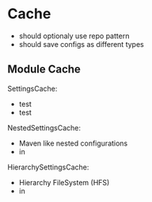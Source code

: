# Cache

- should optionaly use repo pattern
- should save configs as different types

## Module Cache

SettingsCache:

  - test
  - test

NestedSettingsCache:

  - Maven like nested configurations
  - in

HierarchySettingsCache:

  - Hierarchy FileSystem (HFS)
  - in
